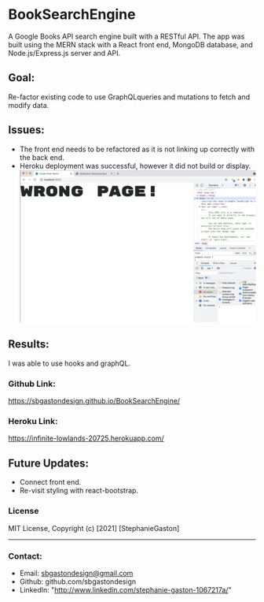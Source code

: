 # BookSearchEngine

A Google Books API search engine built with a RESTful API. The app was built using the MERN stack with a React front end, MongoDB database, and Node.js/Express.js server and API.

## Goal:

Re-factor existing code to use GraphQLqueries and mutations to fetch and modify data.

## Issues:

- The front end needs to be refactored as it is not linking up correctly with the back end.
- Heroku deployment was successful, however it did not build or display.
  ![Front.](/frontend.png)

## Results:

I was able to use hooks and graphQL.

### Github Link:

https://sbgastondesign.github.io/BookSearchEngine/

### Heroku Link:

https://infinite-lowlands-20725.herokuapp.com/

## Future Updates:

- Connect front end.
- Re-visit styling with react-bootstrap.

### License

MIT License, Copyright (c) [2021] [StephanieGaston]

---

### Contact:

- Email: sbgastondesign@gmail.com
- Github: github.com/sbgastondesign
- LinkedIn: "http://www.linkedin.com/stephanie-gaston-1067217a/"

